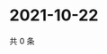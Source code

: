 # 2021-10-22

共 0 条

<!-- BEGIN WEIBO -->
<!-- 最后更新时间 Fri Oct 22 2021 04:15:29 GMT+0800 (China Standard Time) -->

<!-- END WEIBO -->
